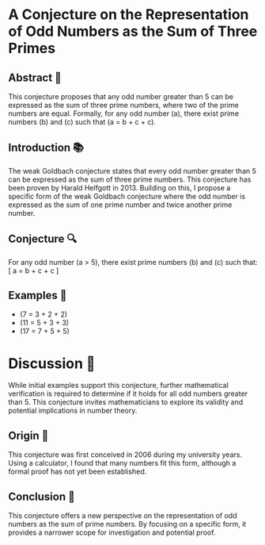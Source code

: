 # A Conjecture on the Representation of Odd Numbers as the Sum of Three Primes

## Abstract 📜
This conjecture proposes that any odd number greater than 5 can be expressed as the sum of three prime numbers, where two of the prime numbers are equal. Formally, for any odd number (a), there exist prime numbers (b) and (c) such that (a = b + c + c).

## Introduction 📚
The weak Goldbach conjecture states that every odd number greater than 5 can be expressed as the sum of three prime numbers. This conjecture has been proven by Harald Helfgott in 2013. Building on this, I propose a specific form of the weak Goldbach conjecture where the odd number is expressed as the sum of one prime number and twice another prime number.

## Conjecture 🔍
For any odd number (a > 5), there exist prime numbers (b) and (c) such that: [ a = b + c + c ]

## Examples 🧮
- (7 = 3 + 2 + 2)
- (11 = 5 + 3 + 3)
- (17 = 7 + 5 + 5)

# Discussion 💬
While initial examples support this conjecture, further mathematical verification is required to determine if it holds for all odd numbers greater than 5. This conjecture invites mathematicians to explore its validity and potential implications in number theory.

## Origin 🏫
This conjecture was first conceived in 2006 during my university years. Using a calculator, I found that many numbers fit this form, although a formal proof has not yet been established.

## Conclusion 🏁
This conjecture offers a new perspective on the representation of odd numbers as the sum of prime numbers. By focusing on a specific form, it provides a narrower scope for investigation and potential proof.
